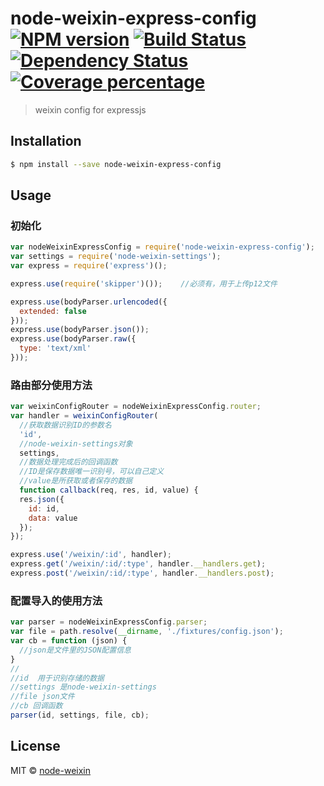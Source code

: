 # node-weixin-express-config [![NPM version][npm-image]][npm-url] [![Build Status][travis-image]][travis-url] [![Dependency Status][daviddm-image]][daviddm-url] [![Coverage percentage][coveralls-image]][coveralls-url]
> weixin config for expressjs

## Installation

```sh
$ npm install --save node-weixin-express-config
```

## Usage


### 初始化
```js
var nodeWeixinExpressConfig = require('node-weixin-express-config');
var settings = require('node-weixin-settings');
var express = require('express')();

express.use(require('skipper')());    //必须有，用于上传p12文件

express.use(bodyParser.urlencoded({
  extended: false
}));
express.use(bodyParser.json());
express.use(bodyParser.raw({
  type: 'text/xml'
}));
```


### 路由部分使用方法

```js
var weixinConfigRouter = nodeWeixinExpressConfig.router;
var handler = weixinConfigRouter(
  //获取数据识别ID的参数名
  'id',
  //node-weixin-settings对象
  settings,
  //数据处理完成后的回调函数
  //ID是保存数据唯一识别号，可以自己定义
  //value是所获取或者保存的数据
  function callback(req, res, id, value) {
  res.json({
    id: id,
    data: value
  });
});

express.use('/weixin/:id', handler);
express.get('/weixin/:id/:type', handler.__handlers.get);
express.post('/weixin/:id/:type', handler.__handlers.post);
```

### 配置导入的使用方法
```js
var parser = nodeWeixinExpressConfig.parser;
var file = path.resolve(__dirname, './fixtures/config.json');
var cb = function (json) {
  //json是文件里的JSON配置信息
}
//
//id  用于识别存储的数据
//settings 是node-weixin-settings
//file json文件
//cb 回调函数
parser(id, settings, file, cb);

```
## License

MIT © [node-weixin](blog.3gcnbeta.com)


[npm-image]: https://badge.fury.io/js/node-weixin-express-config.svg
[npm-url]: https://npmjs.org/package/node-weixin-express-config
[travis-image]: https://travis-ci.org/node-weixin/node-weixin-express-config.svg?branch=master
[travis-url]: https://travis-ci.org/node-weixin/node-weixin-express-config
[daviddm-image]: https://david-dm.org/node-weixin/node-weixin-express-config.svg?theme=shields.io
[daviddm-url]: https://david-dm.org/node-weixin/node-weixin-express-config
[coveralls-image]: https://coveralls.io/repos/node-weixin/node-weixin-express-config/badge.svg
[coveralls-url]: https://coveralls.io/r/node-weixin/node-weixin-express-config
